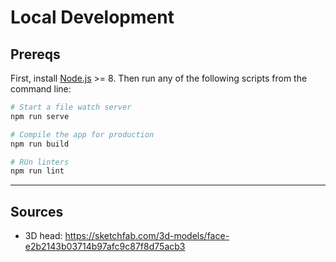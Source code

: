 # Local Development
## Prereqs
First, install [Node.js](https://nodejs.org/en/download/) >= 8. Then run any of the following scripts from the command line:

```bash
# Start a file watch server
npm run serve

# Compile the app for production
npm run build

# RUn linters
npm run lint
```


---

## Sources

- 3D head: https://sketchfab.com/3d-models/face-e2b2143b03714b97afc9c87f8d75acb3